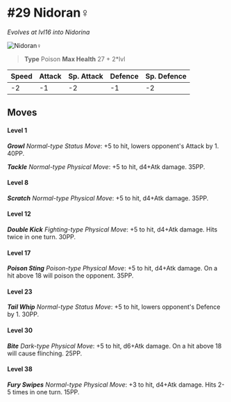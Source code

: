 # #29 Nidoran♀
*Evolves at lvl16 into Nidorina*

![Nidoran♀](https://img.pokemondb.net/sprites/home/normal/1x/nidoran-f.png)

> **Type** Poison
> **Max Health** 27 + 2\*lvl

| Speed | Attack | Sp. Attack | Defence | Sp. Defence |
| ----- | ------ | ---------- | ------- | ----------- |
| -2 | -1 | -2 | -1 | -2 |

## Moves
#### Level 1

***Growl** Normal-type Status Move*: +5 to hit, lowers opponent's Attack by 1. 40PP.

***Tackle** Normal-type Physical Move*: +5 to hit, d4+Atk damage.  35PP.
#### Level 8

***Scratch** Normal-type Physical Move*: +5 to hit, d4+Atk damage.  35PP.
#### Level 12

***Double Kick** Fighting-type Physical Move*: +5 to hit, d4+Atk damage. Hits twice in one turn. 30PP.
#### Level 17

***Poison Sting** Poison-type Physical Move*: +5 to hit, d4+Atk damage. On a hit above 18 will poison the opponent. 35PP.
#### Level 23

***Tail Whip** Normal-type Status Move*: +5 to hit, lowers opponent's Defence by 1. 30PP.
#### Level 30

***Bite** Dark-type Physical Move*: +5 to hit, d6+Atk damage. On a hit above 18 will cause flinching. 25PP.
#### Level 38

***Fury Swipes** Normal-type Physical Move*: +3 to hit, d4+Atk damage. Hits 2-5 times in one turn. 15PP.

